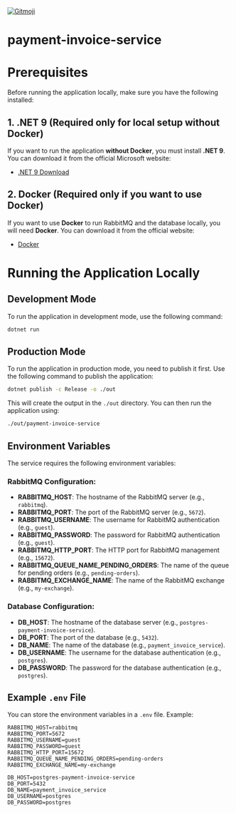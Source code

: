<a href="https://gitmoji.dev">
  <img
    src="https://img.shields.io/badge/gitmoji-%20😜%20😍-FFDD67.svg?style=flat-square"
    alt="Gitmoji"
  />
</a>

# payment-invoice-service


# Prerequisites

Before running the application locally, make sure you have the following installed:

## 1. .NET 9 (Required only for local setup without Docker)
If you want to run the application **without Docker**, you must install **.NET 9**. You can download it from the official Microsoft website:
- [.NET 9 Download](https://dotnet.microsoft.com/download/dotnet/9.0)

## 2. Docker (Required only if you want to use Docker)
If you want to use **Docker** to run RabbitMQ and the database locally, you will need **Docker**. You can download it from the official website:
- [Docker](https://www.docker.com/)

# Running the Application Locally

## Development Mode

To run the application in development mode, use the following command:

```bash
dotnet run
```

## Production Mode

To run the application in production mode, you need to publish it first. Use the following command to publish the application:

```bash
dotnet publish -c Release -o ./out
```

This will create the output in the `./out` directory. You can then run the application using:

```bash
./out/payment-invoice-service
```

## Environment Variables

The service requires the following environment variables:

### RabbitMQ Configuration:
- **RABBITMQ_HOST**: The hostname of the RabbitMQ server (e.g., `rabbitmq`).
- **RABBITMQ_PORT**: The port of the RabbitMQ server (e.g., `5672`).
- **RABBITMQ_USERNAME**: The username for RabbitMQ authentication (e.g., `guest`).
- **RABBITMQ_PASSWORD**: The password for RabbitMQ authentication (e.g., `guest`).
- **RABBITMQ_HTTP_PORT**: The HTTP port for RabbitMQ management (e.g., `15672`).
- **RABBITMQ_QUEUE_NAME_PENDING_ORDERS**: The name of the queue for pending orders (e.g., `pending-orders`).
- **RABBITMQ_EXCHANGE_NAME**: The name of the RabbitMQ exchange (e.g., `my-exchange`).

### Database Configuration:
- **DB_HOST**: The hostname of the database server (e.g., `postgres-payment-invoice-service`).
- **DB_PORT**: The port of the database (e.g., `5432`).
- **DB_NAME**: The name of the database (e.g., `payment_invoice_service`).
- **DB_USERNAME**: The username for the database authentication (e.g., `postgres`).
- **DB_PASSWORD**: The password for the database authentication (e.g., `postgres`).

## Example `.env` File

You can store the environment variables in a `.env` file. Example:

```dotenv
RABBITMQ_HOST=rabbitmq
RABBITMQ_PORT=5672
RABBITMQ_USERNAME=guest
RABBITMQ_PASSWORD=guest
RABBITMQ_HTTP_PORT=15672
RABBITMQ_QUEUE_NAME_PENDING_ORDERS=pending-orders
RABBITMQ_EXCHANGE_NAME=my-exchange

DB_HOST=postgres-payment-invoice-service
DB_PORT=5432
DB_NAME=payment_invoice_service
DB_USERNAME=postgres
DB_PASSWORD=postgres
